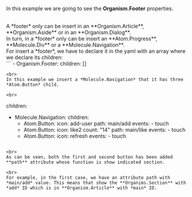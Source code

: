 In this example we are going to see the **Organism.Footer** properties.

<br>
A *footer* only can be insert in an **Organism.Article**, **Organism.Aside** or in an **Organism.Dialog**.

<br>
In turn, in a *footer* only can be insert an **Atom.Progress**, **Molecule.Div** or a **Molecule.Navigation**.

<br>
For insert a *footer*, we have to declare it in the yaml with an array where we declare its children:

<br>
```
- Organism.Footer:
   children: []

```
<br>
In this example we insert a *Molecule.Navigation* that it has three *Atom.Button* child.

<br>
```
children:
  - Molecule.Navigation:
    children:
      - Atom.Button:
          icon: add-user
          path: main/add
          events:
            - touch
      - Atom.Button:
          icon: like2
          count: "14"
          path: main/like
          events:
            - touch
      - Atom.Button:
          icon: refresh
          events:
            - touch
```

<br>
As can be seen, both the first and second button has been added **path** attribute whose function is show indicated section.

<br>
For example, in the first case, we have an attribute path with *main/add* value. This means that show the **Organims.Section** with *add* ID which is in **Organism.Article** with *main* ID.
